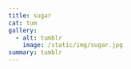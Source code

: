 ```yaml
---
title: sugar
cat: tum
gallery:
  - alt: tumblr
    image: /static/img/sugar.jpg
summary: tumblr
---
```

